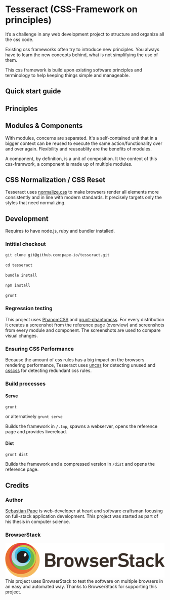 # Tesseract (CSS-Framework on principles)

It’s a challenge in any web development project to structure and organize all the css code.

Existing css frameworks often try to introduce new principles. You always have to learn the new concepts behind, what is not simplifying the use of them.

This css framework is build upon existing software principles and terminology to help keeping things simple and manageable.

## Quick start guide

## Principles

## Modules & Components
With modules, concerns are separated. It's a self-contained unit that in a bigger context can be reused to execute the same action/functionality over and over again.
Flexibility and reuseablity are the benefits of modules. 

A component, by definition, is a unit of composition. It the context of this css-framwork, a component is made up of multiple modules.

## CSS Normalization / CSS Reset
Tesseract uses [normalize.css](https://necolas.github.io/normalize.css/) to make browsers render all elements more consistently and in line with modern standards. It precisely targets only the styles that need normalizing.

## Development

Requires to have node.js, ruby and bundler installed.

### Intitial checkout

```
git clone git@github.com:pape-io/tesseract.git

cd tesseract

bundle install

npm install

grunt
```

### Regression testing

This project uses [PhanomCSS](https://github.com/Huddle/PhantomCSS) and [grunt-phantomcss](https://github.com/chrisgladd/grunt-phantomcss).
For every distribution it creates a screenshot from the reference page (overview) and screenshots from every module and component.
The screenshots are used to compare visual changes.

### Ensuring CSS Performance

Because the amount of css rules has a big impact on the browsers rendering performance, Tesseract uses [uncss](https://github.com/giakki/uncss) for detecting unused and [csscss](https://github.com/zmoazeni/csscss) for detecting redundant css rules.

### Build processes

#### Serve

```
grunt
```
or alternatively `grunt serve`

Builds the framework in `/.tmp`, spawns a webserver, opens the reference page and provides livereload.

#### Dist

```
grunt dist
```

Builds the framework and a compressed version in `/dist` and opens the reference page.

## Credits

### Author

[Sebastian Pape](https://github.com/pape-io) is web-developer at heart and software craftsman focusing on full-stack application development.
This project was started as part of his thesis in computer science.

### BrowserStack

![BrowserStack](/BrowserStack.png)
This project uses BrowserStack to test the software on multiple browsers in an easy and automated way.
Thanks to BrowserStack for supporting this project.
